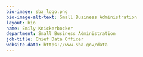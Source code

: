 ```yaml
---
bio-image: sba_logo.png
bio-image-alt-text: Small Business Administration
layout: bio
name: Emily Knickerbocker
department: Small Business Administration
job-title: Chief Data Officer
website-data: https://www.sba.gov/data
---
```

